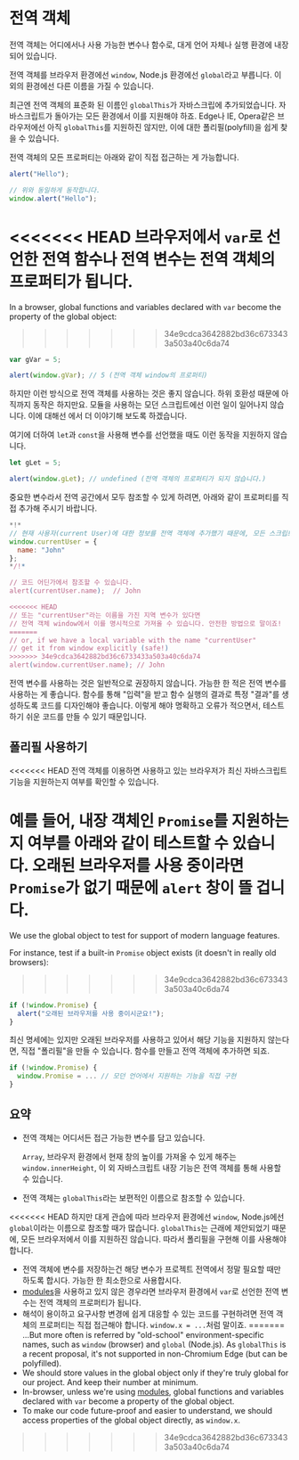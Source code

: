 
# 전역 객체

전역 객체는 어디에서나 사용 가능한 변수나 함수로, 대게 언어 자체나 실행 환경에 내장되어 있습니다.

전역 객체를 브라우저 환경에선 `window`, Node.js 환경에선 `global`라고 부릅니다. 이 외의 환경에선 다른 이름을 가질 수 있습니다.

최근엔 전역 객체의 표준화 된 이름인 `globalThis`가 자바스크립에 추가되었습니다. 자바스크립트가 돌아가는 모든 환경에서 이를 지원해야 하죠. Edge나 IE, Opera같은 브라우저에선 아직 `globalThis`를 지원하진 않지만, 이에 대한 폴리필(polyfill)을 쉽게 찾을 수 있습니다.

전역 객체의 모든 프로퍼티는 아래와 같이 직접 접근하는 게 가능합니다.

```js run
alert("Hello");

// 위와 동일하게 동작합니다.
window.alert("Hello");
```

<<<<<<< HEAD
브라우저에서 `var`로 선언한 전역 함수나 전역 변수는 전역 객체의 프로퍼티가 됩니다.
=======
In a browser, global functions and variables declared with `var` become the property of the global object:
>>>>>>> 34e9cdca3642882bd36c6733433a503a40c6da74

```js run untrusted refresh
var gVar = 5;

alert(window.gVar); // 5 (전역 객체 window의 프로퍼티)
```

하지만 이런 방식으로 전역 객체를 사용하는 것은 좋지 않습니다. 하위 호환성 때문에 아직까지 동작은 하지만요. 모듈을 사용하는 모던 스크립트에선 이런 일이 일어나지 않습니다. 이에 대해선 [](info:modules)에서 더 이야기해 보도록 하겠습니다.

여기에 더하여 `let`과 `const`을 사용해 변수를 선언했을 때도 이런 동작을 지원하지 않습니다.

```js run untrusted refresh
let gLet = 5;

alert(window.gLet); // undefined (전역 객체의 프로퍼티가 되지 않습니다.)
```

중요한 변수라서 전역 공간에서 모두 참조할 수 있게 하려면, 아래와 같이 프로퍼티를 직접 추가해 주시기 바랍니다.

```js run
*!*
// 현재 사용자(current User)에 대한 정보를 전역 객체에 추가했기 때문에, 모든 스크립트에서 접근할 수 있게 되었습니다.
window.currentUser = {
  name: "John"
};
*/!*

// 코드 어딘가에서 참조할 수 있습니다.
alert(currentUser.name);  // John

<<<<<<< HEAD
// 또는 "currentUser"라는 이름을 가진 지역 변수가 있다면
// 전역 객체 window에서 이를 명시적으로 가져올 수 있습니다. 안전한 방법으로 말이죠!
=======
// or, if we have a local variable with the name "currentUser"
// get it from window explicitly (safe!)
>>>>>>> 34e9cdca3642882bd36c6733433a503a40c6da74
alert(window.currentUser.name); // John
```

전역 변수를 사용하는 것은 일반적으로 권장하지 않습니다. 가능한 한 적은 전역 변수를 사용하는 게 좋습니다. 함수를 통해 "입력"을 받고 함수 실행의 결과로 특정 "결과"를 생성하도록 코드를 디자인해야 좋습니다. 이렇게 해야 명확하고 오류가 적으면서, 테스트하기 쉬운 코드를 만들 수 있기 때문입니다. 

## 폴리필 사용하기

<<<<<<< HEAD
전역 객체를 이용하면 사용하고 있는 브라우저가 최신 자바스크립트 기능을 지원하는지 여부를 확인할 수 있습니다.

예를 들어, 내장 객체인 `Promise`를 지원하는지 여부를 아래와 같이 테스트할 수 있습니다. 오래된 브라우저를 사용 중이라면 `Promise`가 없기 때문에 `alert` 창이 뜰 겁니다.
=======
We use the global object to test for support of modern language features.

For instance, test if a built-in `Promise` object exists (it doesn't in really old browsers):
>>>>>>> 34e9cdca3642882bd36c6733433a503a40c6da74
```js run
if (!window.Promise) {
  alert("오래된 브라우저를 사용 중이시군요!");
}
```

최신 명세에는 있지만 오래된 브라우저를 사용하고 있어서 해당 기능을 지원하지 않는다면, 직접 "폴리필"을 만들 수 있습니다. 함수를 만들고 전역 객체에 추가하면 되죠.

```js run
if (!window.Promise) {
  window.Promise = ... // 모던 언어에서 지원하는 기능을 직접 구현
}
```

## 요약

- 전역 객체는 어디서든 접근 가능한 변수를 담고 있습니다.

    `Array`, 브라우저 환경에서 현재 창의 높이를 가져올 수 있게 해주는 `window.innerHeight`, 이 외 자바스크립트 내장 기능은 전역 객체를 통해 사용할 수 있습니다.
- 전역 객체는 `globalThis`라는 보편적인 이름으로 참조할 수 있습니다.

<<<<<<< HEAD
    하지만 대게 관습에 따라 브라우저 환경에선 `window`, Node.js에선 `global`이라는 이름으로 참조할 때가 많습니다. `globalThis`는 근래에 제안되었기 때문에, 모든 브라우저에서 이를 지원하진 않습니다. 따라서 폴리필을 구현해 이를 사용해야 합니다.
- 전역 객체에 변수를 저장하는건 해당 변수가 프로젝트 전역에서 정말 필요할 때만 하도록 합시다. 가능한 한 최소한으로 사용합시다.
- [modules](info:modules)을 사용하고 있지 않은 경우라면 브라우저 환경에서 `var`로 선언한 전역 변수는 전역 객체의 프로퍼티가 됩니다.
- 해석이 용이하고 요구사항 변경에 쉽게 대응할 수 있는 코드를 구현하려면 전역 객체의 프로퍼티는 직접 접근해야 합니다. `window.x = ...`처럼 말이죠.
=======
    ...But more often is referred by "old-school" environment-specific names, such as `window` (browser) and `global` (Node.js). As `globalThis` is a recent proposal, it's not supported in non-Chromium Edge (but can be polyfilled).
- We should store values in the global object only if they're truly global for our project. And keep their number at minimum.
- In-browser, unless we're using [modules](info:modules), global functions and variables declared with `var` become a property of the global object.
- To make our code future-proof and easier to understand, we should access properties of the global object directly, as `window.x`.
>>>>>>> 34e9cdca3642882bd36c6733433a503a40c6da74
